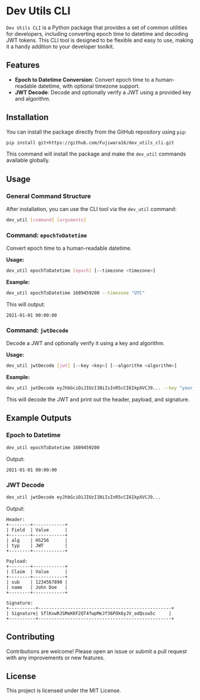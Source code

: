 
# Dev Utils CLI

`Dev Utils CLI` is a Python package that provides a set of common utilities for developers, including converting epoch time to datetime and decoding JWT tokens. This CLI tool is designed to be flexible and easy to use, making it a handy addition to your developer toolkit.

## Features

- **Epoch to Datetime Conversion**: Convert epoch time to a human-readable datetime, with optional timezone support.
- **JWT Decode**: Decode and optionally verify a JWT using a provided key and algorithm.

## Installation

You can install the package directly from the GitHub repository using `pip`:

```bash
pip install git+https://github.com/Fujiwara16/dev_utils_cli.git
```

This command will install the package and make the `dev_util` commands available globally.

## Usage

### General Command Structure

After installation, you can use the CLI tool via the `dev_util` command:

```bash
dev_util [command] [arguments]
```

### Command: `epochToDatetime`

Convert epoch time to a human-readable datetime.

**Usage:**

```bash
dev_util epochToDatetime [epoch] [--timezone <timezone>]
```

**Example:**

```bash
dev_util epochToDatetime 1609459200 --timezone "UTC"
```

This will output:

```
2021-01-01 00:00:00
```

### Command: `jwtDecode`

Decode a JWT and optionally verify it using a key and algorithm.

**Usage:**

```bash
dev_util jwtDecode [jwt] [--key <key>] [--algorithm <algorithm>]
```

**Example:**

```bash
dev_util jwtDecode eyJhbGciOiJIUzI1NiIsInR5cCI6IkpXVCJ9... --key "your_256_bit_key" --algorithm HS256
```

This will decode the JWT and print out the header, payload, and signature.

## Example Outputs

### Epoch to Datetime

```bash
dev_util epochToDatetime 1609459200
```

Output:

```
2021-01-01 00:00:00
```

### JWT Decode

```bash
dev_util jwtDecode eyJhbGciOiJIUzI1NiIsInR5cCI6IkpXVCJ9...
```

Output:

```
Header:
+--------+------------+
| Field  | Value      |
+--------+------------+
| alg    | HS256      |
| typ    | JWT        |
+--------+------------+

Payload:
+--------+------------+
| Claim  | Value      |
+--------+------------+
| sub    | 1234567890 |
| name   | John Doe   |
+--------+------------+

Signature:
+----------+--------------------------------------------------+
| Signature| SflKxwRJSMeKKF2QT4fwpMeJf36POk6yJV_adQssw5c     |
+----------+--------------------------------------------------+
```

## Contributing

Contributions are welcome! Please open an issue or submit a pull request with any improvements or new features.

## License

This project is licensed under the MIT License.
